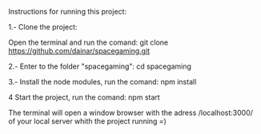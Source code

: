 Instructions for running this project:

1.- Clone the project:

Open the terminal and run the comand:
git clone https://github.com/dainar/spacegaming.git

2.- Enter to the folder "spacegaming":
cd spacegaming

3.- Install the node modules, run the comand:
npm install

4 Start the project, run the comand:
npm start

The terminal will open a window browser with the adress /localhost:3000/ of your local server whith the project running =)
